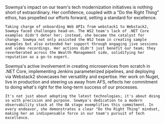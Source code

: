 Sowmya's impact on our team's tech modernization initiatives is nothing short of extraordinary. Her confidence, coupled with a "Do the Right Thing" ethos, has propelled our efforts forward, setting a standard for excellence.

    Taking charge of onboarding Web APIs from webstack1 to Webstack2, Sowmya faced challenges head-on. The WS2 team's lack of .NET Core examples didn't deter her; instead, she became the catalyst for change. Sowmya not only assisted the WS2 team in creating sample examples but also extended her support through engaging jive sessions and video recordings. Her actions didn't just benefit our team; they reverberated across the Wealth Management side, solidifying her reputation as a go-to expert.

Sowmya's active involvement in creating microservices from scratch in .NET Core, implementing Jenkins parameterized pipelines, and deploying via Webstack2 showcases her versatility and expertise. Her work on Nuget, live in production and steering us away from AFS, reflects her commitment to doing what's right for the long-term success of our processes.

    It's not just about adopting the latest technologies; it's about doing so with precision and purpose. Sowmya's dedication to a modern observability stack at the OA stage exemplifies this commitment. In every endeavor, she demonstrates a clear "Do the Right Thing" mindset, making her an indispensable force in our team's pursuit of tech excellence.
